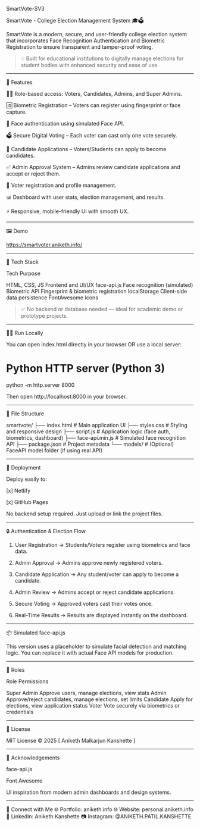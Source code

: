 SmartVote-SV3

SmartVote - College Election Management System 🎓🗳️

SmartVote is a modern, secure, and user-friendly college election system that incorporates Face Recognition Authentication and Biometric Registration to ensure transparent and tamper-proof voting.

> 💡 Built for educational institutions to digitally manage elections for student bodies with enhanced security and ease of use.




---

🔐 Features

🧑‍🎓 Role-based access: Voters, Candidates, Admins, and Super Admins.

🆔 Biometric Registration – Voters can register using fingerprint or face capture.

📸 Face authentication using simulated Face API.

🗳️ Secure Digital Voting – Each voter can cast only one vote securely.

📝 Candidate Applications – Voters/Students can apply to become candidates.

✅ Admin Approval System – Admins review candidate applications and accept or reject them.

🧾 Voter registration and profile management.

📊 Dashboard with user stats, election management, and results.

⚡ Responsive, mobile-friendly UI with smooth UX.



---

🖼️ Demo

https://smartvoter.aniketh.info/


---

🔧 Tech Stack

Tech	Purpose

HTML, CSS, JS	Frontend and UI/UX
face-api.js	Face recognition (simulated)
Biometric API	Fingerprint & biometric registration
localStorage	Client-side data persistence
FontAwesome	Icons


> ✅ No backend or database needed — ideal for academic demo or prototype projects.




---

🏃‍♂️ Run Locally

You can open index.html directly in your browser OR use a local server:

# Python HTTP server (Python 3)
python -m http.server 8000

Then open http://localhost:8000 in your browser.


---

📂 File Structure

smartvote/
├── index.html           # Main application UI
├── styles.css           # Styling and responsive design
├── script.js            # Application logic (face auth, biometrics, dashboard)
├── face-api.min.js      # Simulated face recognition API
├── package.json         # Project metadata
└── models/              # (Optional) FaceAPI model folder (if using real API)


---

🚀 Deployment

Deploy easily to:

[x] Netlify

[x] GitHub Pages


No backend setup required. Just upload or link the project files.


---

🔒 Authentication & Election Flow

1. User Registration → Students/Voters register using biometrics and face data.


2. Admin Approval → Admins approve newly registered voters.


3. Candidate Application → Any student/voter can apply to become a candidate.


4. Admin Review → Admins accept or reject candidate applications.


5. Secure Voting → Approved voters cast their votes once.


6. Real-Time Results → Results are displayed instantly on the dashboard.




---

📦 Simulated face-api.js

This version uses a placeholder to simulate facial detection and matching logic. You can replace it with actual Face API models for production.


---

👥 Roles

Role	Permissions

Super Admin	Approve users, manage elections, view stats
Admin	Approve/reject candidates, manage elections, set limits
Candidate	Apply for elections, view application status
Voter	Vote securely via biometrics or credentials



---

📘 License

MIT License © 2025 [ Aniketh Malkarjun Kanshette ]


---

🙌 Acknowledgements

face-api.js

Font Awesome

UI inspiration from modern admin dashboards and design systems.



---

💼 Connect with Me
🌐 Portfolio: aniketh.info
🌐 Website: personal.aniketh.info
💼 LinkedIn: Aniketh Kanshette
📷 Instagram: @ANIKETH.PATIL.KANSHETTE


